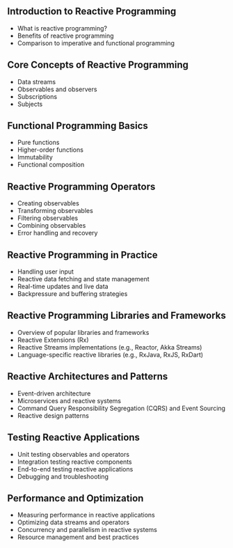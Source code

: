 
## Introduction to Reactive Programming
- What is reactive programming?
- Benefits of reactive programming
- Comparison to imperative and functional programming

## Core Concepts of Reactive Programming
- Data streams
- Observables and observers
- Subscriptions
- Subjects

## Functional Programming Basics
- Pure functions
- Higher-order functions
- Immutability
- Functional composition

## Reactive Programming Operators
- Creating observables
- Transforming observables
- Filtering observables
- Combining observables
- Error handling and recovery

## Reactive Programming in Practice
- Handling user input
- Reactive data fetching and state management
- Real-time updates and live data
- Backpressure and buffering strategies

## Reactive Programming Libraries and Frameworks
- Overview of popular libraries and frameworks
- Reactive Extensions (Rx)
- Reactive Streams implementations (e.g., Reactor, Akka Streams)
- Language-specific reactive libraries (e.g., RxJava, RxJS, RxDart)

## Reactive Architectures and Patterns
- Event-driven architecture
- Microservices and reactive systems
- Command Query Responsibility Segregation (CQRS) and Event Sourcing
- Reactive design patterns

## Testing Reactive Applications
- Unit testing observables and operators
- Integration testing reactive components
- End-to-end testing reactive applications
- Debugging and troubleshooting

## Performance and Optimization
- Measuring performance in reactive applications
- Optimizing data streams and operators
- Concurrency and parallelism in reactive systems
- Resource management and best practices

